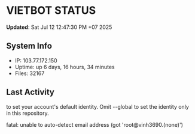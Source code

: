 # VIETBOT STATUS
**Updated**: Sat Jul 12 12:47:30 PM +07 2025

## System Info
- IP: 103.77.172.150
- Uptime: up 6 days, 16 hours, 34 minutes
- Files: 32167

## Last Activity

to set your account's default identity.
Omit --global to set the identity only in this repository.

fatal: unable to auto-detect email address (got 'root@vinh3690.(none)')
